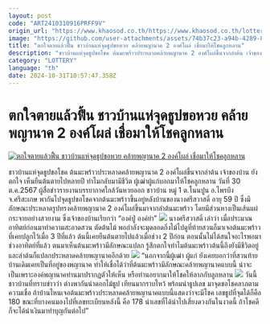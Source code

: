 ```yaml
---
layout: post
code: "ART2410310916PRFF9V"
origin_url: "https://www.khaosod.co.th/https://www.khaosod.co.th/lottery/news_9483244"
image: "https://github.com/user-attachments/assets/74b37c23-a94b-4289-8e5e-9e4eed86ebb5"
title: "ตกใจตายแล้วฟื้น ชาวบ้านแห่จุดธูปขอหวย คล้ายพญานาค 2 องค์โผล่ เชื่อมาให้โชคลูกหลาน"
description: "ชาวบ้านแห่จุดธูปขอโชค ต้นมะพร้าวประหลาดคล้ายพญานาค 2 องค์โผล่ขึ้นจากลำต้น เจ้าของบ้าน ยังตกใจ เห็นยืนต้นตายไปหลายปี ทำไมกลับมามีชีวิต"
category: "LOTTERY"
language: "th"
date: 2024-10-31T10:57:47.358Z
---
```


# ตกใจตายแล้วฟื้น ชาวบ้านแห่จุดธูปขอหวย คล้ายพญานาค 2 องค์โผล่ เชื่อมาให้โชคลูกหลาน

[![ตกใจตายแล้วฟื้น ชาวบ้านแห่จุดธูปขอหวย คล้ายพญานาค 2 องค์โผล่ เชื่อมาให้โชคลูกหลาน](https://www.khaosod.co.th/wpapp/uploads/2024/10/หวย1-3.jpg "ตกใจตายแล้วฟื้น ชาวบ้านแห่จุดธูปขอหวย คล้ายพญานาค 2 องค์โผล่ เชื่อมาให้โชคลูกหลาน")](https://www.khaosod.co.th/wpapp/uploads/2024/10/หวย1-3.jpg)

ชาวบ้านแห่จุดธูปขอโชค ต้นมะพร้าวประหลาดคล้ายพญานาค 2 องค์โผล่ขึ้นจากลำต้น เจ้าของบ้าน ยังตกใจ เห็นยืนต้นตายไปหลายปี ทำไมกลับมามีชีวิต ผู้เฒ่าผู้แก่บอกมาให้โชคลูกหลาน
วันที่ 30 ต.ค.2567 ผู้สื่อข่าวรายงานบรรยากาศใกล้วันหวยออก ชาวบ้าน หมู่ 1 ต.โนนปูน อ.ไพรบึง จ.ศรีสะเกษ พากันไปจุดธูปขอโชคจากต้นมะพร้าวขึ้นอยู่หลังบ้านของนางศรีสวาสดิ์ อายุ 59 ปี ซึ่งมีลักษณะประหลาดรูปทรงคล้ายพญานาค 2 องค์โผล่ขึ้นมาจากลำต้นมะพร้าว โดยมีส่วนหางเป็นเส้นแผ่กระจายอย่างสวยงาม ซึ่งเจ้าของบ้านเรียกว่า “องค์ปู่ องค์ย่า”
[![](https://www.khaosod.co.th/wpapp/uploads/2024/10/หวย3-3-696x392.jpg)](https://www.khaosod.co.th/wpapp/uploads/2024/10/หวย3-3.jpg)
นางศรีสวาสดิ์ เล่าว่า เมื่อประมาณอาทิตย์ก่อนมาทำความสะอาดสวน ตัดต้นไม้ พอกำลังจะมุดลอดกิ่งไม้ไปดูที่ท้ายสวนก็มาเจอต้นมะพร้าวที่เคยปลูกไว้เมื่อ 3 ปีที่แล้ว ต้นนี้เคยยืนต้นตายไปแล้วเมื่อช่วง 2 ปีก่อน ตอนนั้นไม่ได้สนใจอะไรพอมาช่วงอาทิตย์ที่แล้ว ตนมาเห็นต้นมะพร้าวมีลักษณะแปลก รู้สึกตกใจทำไมต้นมะพร้าวต้นนี้ถึงยังมีชีวิตอยู่ และลำต้นก็แปลกประหลาดคล้ายพญานาคอีกด้วย
[![](https://www.khaosod.co.th/wpapp/uploads/2024/10/หวย2-4-696x392.jpg)](https://www.khaosod.co.th/wpapp/uploads/2024/10/หวย2-4.jpg)
“นอกจากนี้ผู้เฒ่า ผู้แก่ ยังเคยบอกว่าที่สวนท้ายบ้านเดิมเคยเป็นที่อยู่ของพญานาค ทำให้เชื่อได้ว่าที่ต้นมะพร้าวมีลักษณะคล้ายพญานาคแบบนี้ น่าจะเป็นเพราะองค์พญานาคท่านมาปรากฏตัวให้เห็น หรือท่านอยากมาให้โชคให้ลาภกับลูกหลาน
[![](https://www.khaosod.co.th/wpapp/uploads/2024/10/หวย1-3-696x392.jpg)](https://www.khaosod.co.th/wpapp/uploads/2024/10/หวย1-3.jpg)
วันนี้ชาวบ้านที่ทราบข่าวว่า ต่างพากันนำดอกไม้ธูป เทียนมากราบไหว้ พร้อมนำธูปเลข มาจุดขอโชคลาภตามความเชื่อ ถ้าบ้านไหนเจอต้นมะพร้าวประหลาดคล้ายพญานาคแบบนี้แสดงว่าจะมีโชค เลขธูปที่จุดได้ก็คือ 180 ขณะที่บางคนมองไปที่เลขทะเบียนหลังนี้ คือ 178 นำเลขที่ได้นำไปเสี่ยงดวงกันในงวดนี้ ถ้าโชคดีก็จะได้นำเงินมาทำบุญกันต่อไป”